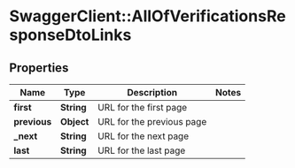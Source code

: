 # SwaggerClient::AllOfVerificationsResponseDtoLinks

## Properties
Name | Type | Description | Notes
------------ | ------------- | ------------- | -------------
**first** | **String** | URL for the first page | 
**previous** | **Object** | URL for the previous page | 
**_next** | **String** | URL for the next page | 
**last** | **String** | URL for the last page | 

